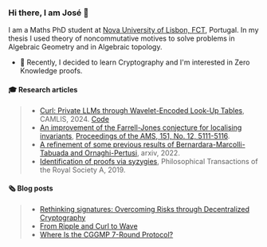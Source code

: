 ### Hi there, I am José 👋

I am a Maths PhD student at [Nova University of Lisbon, FCT](https://www.fct.unl.pt/en), Portugal. In my thesis I used theory of noncommutative motives to solve problems in Algebraic Geometry and in Algebraic topology.

- 🌱 Recently, I decided to learn Cryptography and I'm interested in Zero Knowledge proofs.

#### 🎓 Research articles

> - [Curl: Private LLMs through Wavelet-Encoded Look-Up Tables](https://eprint.iacr.org/2024/1127), CAMLIS, 2024. [Code](https://github.com/jimouris/curl)
> - [An improvement of the Farrell-Jones conjecture for localising invariants](https://arxiv.org/abs/2211.15523), [Proceedings of the AMS, 151, No. 12, 5111-5116](https://www.ams.org/journals/proc/2023-151-12/S0002-9939-2023-16552-1/?active=current).
> - [A refinement of some previous results of Bernardara-Marcolli-Tabuada and Ornaghi-Pertusi](https://arxiv.org/abs/2206.08893), arxiv, 2022.
> - [Identification of proofs via syzygies](https://royalsocietypublishing.org/doi/full/10.1098/rsta.2018.0275), Philosophical Transactions of the Royal Society A, 2019.

#### 🗞️ Blog posts

> - [Rethinking signatures: Overcoming Risks through Decentralized Cryptography](https://nillion.com/news/rethinking-signatures/)
> - [From Ripple and Curl to Wave](https://nillion.com/news/__trashed-2/)
> - [Where Is the CGGMP 7-Round Protocol?](https://nillion.com/news/where-is-the-cggmp-7-round-protocol/)
<!--
**jfdreis/jfdreis** is a ✨ _special_ ✨ repository because its `README.md` (this file) appears on your GitHub profile.

Here are some ideas to get you started:
- 🌱 I’m currently learning ...
- 🔭 I’m currently working on ...
- 👯 I’m looking to collaborate on ...
- 🤔 I’m looking for help with ...
- 💬 Ask me about ...
- 📫 How to reach me: ...
- 😄 Pronouns: ...
- ⚡ Fun fact: ...
-->
